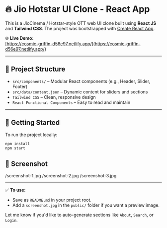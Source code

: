 # 🔥 Jio Hotstar UI Clone - React App

This is a JioCinema / Hotstar-style OTT web UI clone built using **React JS** and **Tailwind CSS**. The project was bootstrapped with [Create React App](https://github.com/facebook/create-react-app).

🌐 **Live Demo:**  
[https://cosmic-griffin-d56e97.netlify.app/](https://cosmic-griffin-d56e97.netlify.app/)

---

## 📁 Project Structure

- `src/components/` – Modular React components (e.g., Header, Slider, Footer)
- `src/data/content.json` – Dynamic content for sliders and sections
- `Tailwind CSS` – Clean, responsive design
- `React Functional Components` – Easy to read and maintain

---

## 🚀 Getting Started

To run the project locally:

```bash
npm install
npm start

```

## 🚀 Screenshot

/screenshot-1.jpg
/screenshot-2.jpg
/screenshot-3.jpg

---

✅ **To use:**
- Save as `README.md` in your project root.
- Add a `screenshot.jpg` in the `public/` folder if you want a preview image.

Let me know if you'd like to auto-generate sections like `About`, `Search`, or `Login`.
